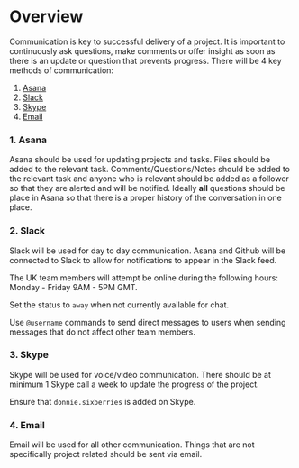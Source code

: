# Overview
Communication is key to successful delivery of a project. It is important to continuously ask questions, make comments or offer insight as soon as there is an update or question that prevents progress. There will be 4 key methods of communication:

1. [Asana](#1-asana)
2. [Slack](#2-slack)
3. [Skype](#3-skype)
4. [Email](#4-email)


### 1. Asana
Asana should be used for updating projects and tasks. Files should be added to the relevant task. Comments/Questions/Notes should be added to the relevant task and anyone who is relevant should be added as a follower so that they are alerted and will be notified. Ideally **all** questions should be place in Asana so that there is a proper history of the conversation in one place.

### 2. Slack
Slack will be used for day to day communication. Asana and Github will be connected to Slack to allow for notifications to appear in the Slack feed. 

The UK team members will attempt be online during the following hours: Monday - Friday 9AM - 5PM GMT. 

Set the status to `away` when not currently available for chat.

Use `@username` commands to send direct messages to users when sending messages that do not affect other team members.

### 3. Skype
Skype will be used for voice/video communication. There should be at minimum 1 Skype call a week to update the progress of the project.

Ensure that `donnie.sixberries` is added on Skype.

### 4. Email
Email will be used for all other communication. Things that are not specifically project related should be sent via email.